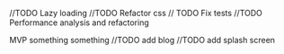 
//TODO Lazy loading
//TODO Refactor css
// TODO Fix tests
//TODO Performance analysis and refactoring

MVP something something
//TODO add blog
//TODO add splash screen


